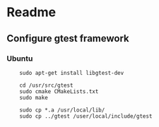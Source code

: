 # Readme

## Configure gtest framework

### Ubuntu

```
    sudo apt-get install libgtest-dev
    
    cd /usr/src/gtest
    sudo cmake CMakeLists.txt
    sudo make
    
    sudo cp *.a /usr/local/lib/
    sudo cp ../gtest /user/local/include/gtest 
```